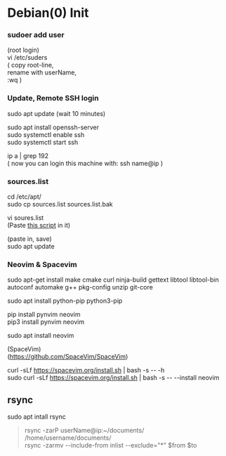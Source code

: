 # Debian(0) Init

### sudoer add user
(root login)  
vi /etc/suders  
( copy root-line,  
  rename with userName,  
  :wq )  

### Update, Remote SSH login
sudo apt update (wait 10 minutes)  

sudo apt install openssh-server  
sudo systemctl enable ssh  
sudo systemctl start ssh  

ip a | grep 192  
( now you can login this machine with: ssh name@ip )  

### sources.list
cd /etc/apt/  
sudo cp sources.list sources.list.bak

vi soures.list  
(Paste [this script](./sourcelist.html) in it)

(paste in, save)  
sudo apt update  

### Neovim & Spacevim
sudo apt-get install make cmake curl ninja-build gettext libtool libtool-bin autoconf automake g++ pkg-config unzip git-core  

sudo apt install python-pip python3-pip  

pip install pynvim neovim  
pip3 install pynvim neovim  

sudo apt install neovim  

(SpaceVim)  
(https://github.com/SpaceVim/SpaceVim)  

curl -sLf https://spacevim.org/install.sh | bash -s -- -h  
sudo curl -sLf https://spacevim.org/install.sh | bash -s -- --install neovim  

## rsync
sudo apt intall rsync  
> rsync -zarP userName@ip:~/documents/ /home/username/documents/  
rsync -zarmv --include-from inlist --exclude="*" $from $to  

